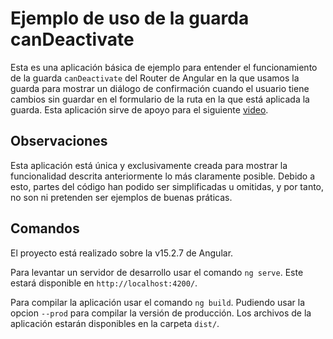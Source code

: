 # Ejemplo de uso de la guarda canDeactivate

Esta es una aplicación básica de ejemplo para entender el funcionamiento de la guarda `canDeactivate` del Router de Angular en la que usamos la guarda para mostrar un diálogo de confirmación cuando el usuario tiene cambios sin guardar en el formulario de la ruta en la que está aplicada la guarda. Esta aplicación sirve de apoyo para el siguiente [video](https://youtu.be/dZ-k2Z2kYsY).

## Observaciones

Esta aplicación está única y exclusivamente creada para mostrar la funcionalidad descrita anteriormente lo más claramente posible. Debido a esto, partes del código han podido ser simplificadas u omitidas, y por tanto, no son ni pretenden ser ejemplos de buenas práticas.

## Comandos

El proyecto está realizado sobre la v15.2.7 de Angular.

Para levantar un servidor de desarrollo usar el comando `ng serve`. Este estará disponible en `http://localhost:4200/`.

Para compilar la aplicación usar el comando `ng build`. Pudiendo usar la opcion `--prod` para compilar la versión de producción. Los archivos de la aplicación estarán disponibles en la carpeta `dist/`.
